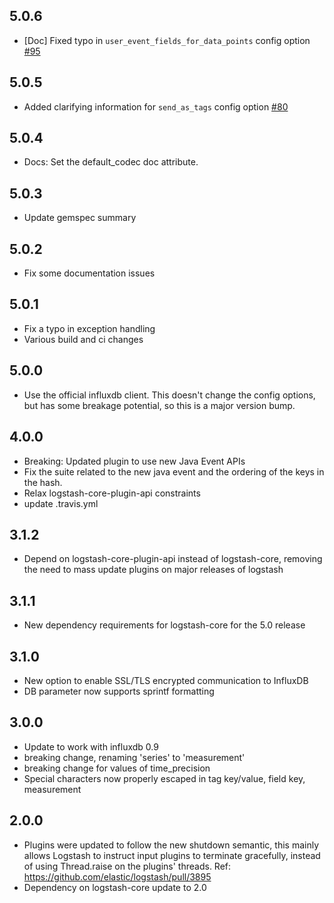 ## 5.0.6
  - [Doc] Fixed typo in `user_event_fields_for_data_points` config option [#95](https://github.com/logstash-plugins/logstash-output-influxdb/pull/95)

## 5.0.5
  - Added clarifying information for `send_as_tags` config option [#80](https://github.com/logstash-plugins/logstash-output-influxdb/pull/80)
  
## 5.0.4
  - Docs: Set the default_codec doc attribute.

## 5.0.3
  - Update gemspec summary

## 5.0.2
  - Fix some documentation issues
  
## 5.0.1
  - Fix a typo in exception handling 
  - Various build and ci changes

## 5.0.0 
 - Use the official influxdb client. This doesn't change the config options, but has some
   breakage potential, so this is a major version bump.

## 4.0.0
 - Breaking: Updated plugin to use new Java Event APIs
 - Fix the suite related to the new java event and the ordering of the keys in the hash.
 - Relax logstash-core-plugin-api constraints
 - update .travis.yml

## 3.1.2
 - Depend on logstash-core-plugin-api instead of logstash-core, removing the need to mass update plugins on major releases of logstash

## 3.1.1
 - New dependency requirements for logstash-core for the 5.0 release

## 3.1.0
 - New option to enable SSL/TLS encrypted communication to InfluxDB
 - DB parameter now supports sprintf formatting

## 3.0.0
 - Update to work with influxdb 0.9
 - breaking change, renaming 'series' to 'measurement'
 - breaking change for values of time_precision
 - Special characters now properly escaped in tag key/value, field key, measurement

## 2.0.0
 - Plugins were updated to follow the new shutdown semantic, this mainly allows Logstash to instruct input plugins to terminate gracefully, 
   instead of using Thread.raise on the plugins' threads. Ref: https://github.com/elastic/logstash/pull/3895
 - Dependency on logstash-core update to 2.0

